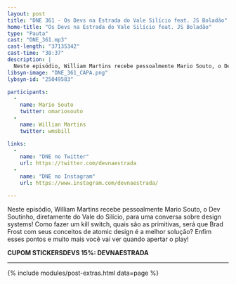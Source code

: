 ```yaml
---
layout: post
title: "DNE 361 - Os Devs na Estrada do Vale Silício feat. JS Boladão"
home-title: "Os Devs na Estrada do Vale Silício feat. JS Boladão"
type: "Pauta"
cast: "DNE_361.mp3"
cast-length: "37135342"
cast-time: "38:37"
description: |
  Neste episódio, William Martins recebe pessoalmente Mario Souto, o Dev Soutinho,  diretamente do Vale do Silício, para uma conversa sobre design systems! Como fazer um kill switch, quais são as primitivas, será que Brad Frost com seus conceitos de atomic design é a melhor solução? Enfim esses pontos e muito mais você vai ver quando apertar o play!
libsyn-image: "DNE_361_CAPA.png"
lybsyn-id: "25049583"

participants:
  -
    name: Mario Souto
    twitter: omariosouto
  -
    name: Willian Martins
    twitter: wmsbill

links:
  -
    name: "DNE no Twitter"
    url: https://twitter.com/devnaestrada
  -
    name: "DNE no Instagram"
    url: https://www.instagram.com/devnaestrada/

---
```


Neste episódio, William Martins recebe pessoalmente Mario Souto, o Dev Soutinho,  diretamente do Vale do Silício, para uma conversa sobre design systems! Como fazer um kill switch, quais são as primitivas, será que Brad Frost com seus conceitos de atomic design é a melhor solução? Enfim esses pontos e muito mais você vai ver quando apertar o play!

<strong>CUPOM STICKERSDEVS 15%: DEVNAESTRADA</strong>

---

{% include modules/post-extras.html data=page %}
